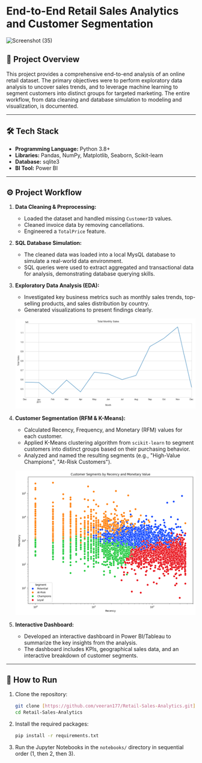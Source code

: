 # End-to-End Retail Sales Analytics and Customer Segmentation
<img width="1516" height="808" alt="Screenshot (35)" src="https://github.com/user-attachments/assets/49f69434-696d-44d2-96a5-65e467d5754c" />



## 📖 Project Overview

This project provides a comprehensive end-to-end analysis of an online retail dataset. The primary objectives were to perform exploratory data analysis to uncover sales trends, and to leverage machine learning to segment customers into distinct groups for targeted marketing. The entire workflow, from data cleaning and database simulation to modeling and visualization, is documented.

---

## 🛠️ Tech Stack

* **Programming Language:** Python 3.8+
* **Libraries:** Pandas, NumPy, Matplotlib, Seaborn, Scikit-learn
* **Database:** sqlite3
* **BI Tool:** Power BI

---

## ⚙️ Project Workflow

1.  **Data Cleaning & Preprocessing:**
    * Loaded the dataset and handled missing `CustomerID` values.
    * Cleaned invoice data by removing cancellations.
    * Engineered a `TotalPrice` feature.

2.  **SQL Database Simulation:**
    * The cleaned data was loaded into a local MysQL database to simulate a real-world data environment.
    * SQL queries were used to extract aggregated and transactional data for analysis, demonstrating database querying skills.

3.  **Exploratory Data Analysis (EDA):**
    * Investigated key business metrics such as monthly sales trends, top-selling products, and sales distribution by country.
    * Generated visualizations to present findings clearly.

    ![Sales Trend](images/sales_trend.png)

4.  **Customer Segmentation (RFM & K-Means):**
    * Calculated Recency, Frequency, and Monetary (RFM) values for each customer.
    * Applied K-Means clustering algorithm from `scikit-learn` to segment customers into distinct groups based on their purchasing behavior.
    * Analyzed and named the resulting segments (e.g., "High-Value Champions", "At-Risk Customers").

    ![Customer Segments Visualization](images/customer_segments.png)

5.  **Interactive Dashboard:**
    * Developed an interactive dashboard in Power BI/Tableau to summarize the key insights from the analysis.
    * The dashboard includes KPIs, geographical sales data, and an interactive breakdown of customer segments.

---

## 🚀 How to Run

1.  Clone the repository:
    ```bash
    git clone [https://github.com/veeran177/Retail-Sales-Analytics.git](https://github.com/veeran177/Retail-Sales-Analytics.git)
    cd Retail-Sales-Analytics
    ```
2.  Install the required packages:
    ```bash
    pip install -r requirements.txt
    ```
3.  Run the Jupyter Notebooks in the `notebooks/` directory in sequential order (1, then 2, then 3).

